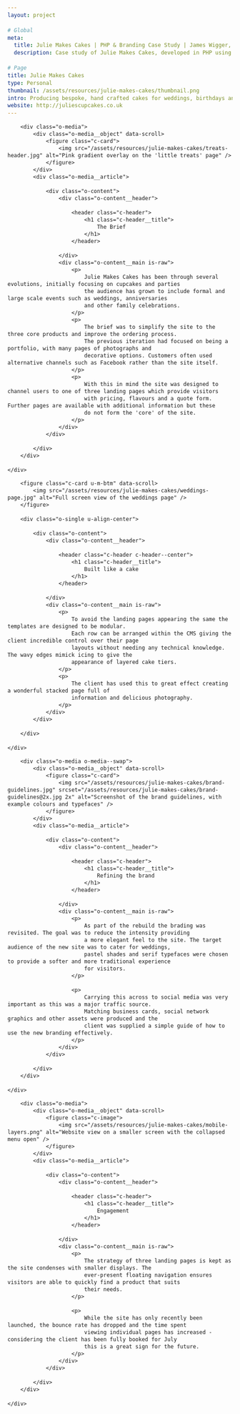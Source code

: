 ```yaml
---
layout: project

# Global
meta:
  title: Julie Makes Cakes | PHP & Branding Case Study | James Wigger, Web Developer
  description: Case study of Julie Makes Cakes, developed in PHP using Perch CMS with branding. Bakery, cupcakes and weddings.

# Page
title: Julie Makes Cakes
type: Personal
thumbnail: /assets/resources/julie-makes-cakes/thumbnail.png
intro: Producing bespoke, hand crafted cakes for weddings, birthdays and more. Julie Makes Cakes was designed to show off the stunningly decorated cakes and make it even easier for customers to order their own.
website: http://juliescupcakes.co.uk
---
```


<section class="c-section">
	<div class="o-container">
		
		<div class="o-media">
			<div class="o-media__object" data-scroll>
				<figure class="c-card">
				    <img src="/assets/resources/julie-makes-cakes/treats-header.jpg" alt="Pink gradient overlay on the 'little treats' page" />
				</figure>
			</div>
			<div class="o-media__article">
				
				<div class="o-content">
					<div class="o-content__header">
					
			            <header class="c-header">
                            <h1 class="c-header__title">
                                The Brief
                            </h1>
                        </header>
                        
					</div>
					<div class="o-content__main is-raw">
					    <p>
                            Julie Makes Cakes has been through several evolutions, initially focusing on cupcakes and parties 
                            the audience has grown to include formal and large scale events such as weddings, anniversaries 
                            and other family celebrations.
                        </p>
                        <p>
                            The brief was to simplify the site to the three core products and improve the ordering process. 
                            The previous iteration had focused on being a portfolio, with many pages of photographs and 
                            decorative options. Customers often used alternative channels such as Facebook rather than the site itself.
                        </p>
                        <p>
                            With this in mind the site was designed to channel users to one of three landing pages which provide visitors
                            with pricing, flavours and a quote form. Further pages are available with additional information but these
                            do not form the 'core' of the site.
                        </p>
					</div>
				</div>
				
			</div>
		</div>
		
	</div>
</section>

<section class="c-section">
	<div class="o-container">
	
		<figure class="c-card u-m-btm" data-scroll>
            <img src="/assets/resources/julie-makes-cakes/weddings-page.jpg" alt="Full screen view of the weddings page" />
        </figure>
        
        <div class="o-single u-align-center">
        
	        <div class="o-content">
				<div class="o-content__header">
				
		            <header class="c-header c-header--center">
	                    <h1 class="c-header__title">
	                        Built like a cake
	                    </h1>
	                </header>
	                
				</div>
				<div class="o-content__main is-raw">
                    <p>
                        To avoid the landing pages appearing the same the templates are designed to be modular. 
                        Each row can be arranged within the CMS giving the client incredible control over their page 
                        layouts without needing any technical knowledge. The wavy edges mimick icing to give the
                        appearance of layered cake tiers.
                    </p>
                    <p>
                        The client has used this to great effect creating a wonderful stacked page full of 
                        information and delicious photography.
                    </p>
				</div>
			</div>
        
        </div>
	
	</div>
</section>

<section class="c-section c-section--alt">
	<div class="o-container">
		
		<div class="o-media o-media--swap">
			<div class="o-media__object" data-scroll>
				<figure class="c-card">
				    <img src="/assets/resources/julie-makes-cakes/brand-guidelines.jpg" srcset="/assets/resources/julie-makes-cakes/brand-guidelines@2x.jpg 2x" alt="Screenshot of the brand guidelines, with example colours and typefaces" />
				</figure>
			</div>
			<div class="o-media__article">
				
				<div class="o-content">
					<div class="o-content__header">
					
			            <header class="c-header">
                            <h1 class="c-header__title">
                                Refining the brand
                            </h1>
                        </header>
                        
					</div>
					<div class="o-content__main is-raw">
					    <p>
					        As part of the rebuild the brading was revisited. The goal was to reduce the intensity providing
					        a more elegant feel to the site. The target audience of the new site was to cater for weddings, 
					        pastel shades and serif typefaces were chosen to provide a softer and more traditional experience
					        for visitors.
					    </p>
					    
					    <p>
					        Carrying this across to social media was very important as this was a major traffic source. 
					        Matching business cards, social network graphics and other assets were produced and the 
					        client was supplied a simple guide of how to use the new branding effectively.
					    </p>
					</div>
				</div>
				
			</div>
		</div>
		
	</div>
</section>

<section class="c-section">
	<div class="o-container">
		
		<div class="o-media">
			<div class="o-media__object" data-scroll>
				<figure class="c-image">
                    <img src="/assets/resources/julie-makes-cakes/mobile-layers.png" alt="Website view on a smaller screen with the collapsed menu open" />
                </figure>
			</div>
			<div class="o-media__article">
				
				<div class="o-content">
					<div class="o-content__header">
					
			            <header class="c-header">
                            <h1 class="c-header__title">
                                Engagement
                            </h1>
                        </header>
                        
					</div>
					<div class="o-content__main is-raw">
					    <p>
					        The strategy of three landing pages is kept as the site condenses with smaller displays. The 
					        ever-present floating navigation ensures visitors are able to quickly find a product that suits
					        their needs.
					    </p>
					    
					    <p>
					        While the site has only recently been launched, the bounce rate has dropped and the time spent
					        viewing individual pages has increased - considering the client has been fully booked for July
					        this is a great sign for the future.
					    </p>
					</div>
				</div>
				
			</div>
		</div>
		
	</div>
</section>